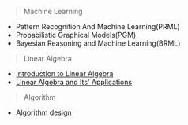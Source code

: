 > Machine Learning

- Pattern Recognition And Machine Learning(PRML)
- Probabilistic Graphical Models(PGM)
- Bayesian Reasoning and Machine Learning(BRML)



> Linear Algebra

- [Introduction to Linear Algebra](http://genes.mit.edu/burgelab/yarden/strang_linear_algebra.pdf)
- [Linear Algebra and Its' Applications](http://math.bnu.edu.cn/~lijiequan/publications/Strang_Linear.Algebra.and.Its.Applications.4ed.pdf)

> Algorithm

- Algorithm design
